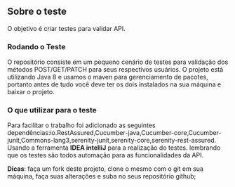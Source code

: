 ## Sobre o teste

O objetivo é criar testes para validar API.

### Rodando o Teste

O repositório consiste em um pequeno cenário de testes para validação dos métodos POST/GET/PATCH para seus respectivos usuários. O projeto está utilizando Java 8 e usamos o maven para gerenciamento de pacotes, portanto antes de tudo você deve ter os dois instalados na sua máquina e baixar o projeto.

### O que utilizar para o teste

Para facilitar o trabalho foi adicionado as seguintes dependências:io.RestAssured,Cucumber-java,Cucumber-core,Cucumber-junit,Commons-lang3,serenity-junit,serenity-core,serenity-rest-assured. Usando a ferramenta **IDEA intelliJ** para a realização do testes. lembrando que os testes são todos automação para as funcionalidades da API.

**Dicas**: faça um fork deste projeto, clone o mesmo com o git em sua máquina, faça suas alterações e suba no seus repositório github;
